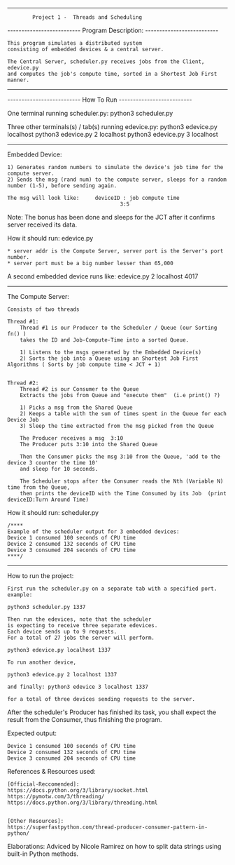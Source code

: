 ﻿--------------------------  --------------------------

            
            Project 1 -  Threads and Scheduling


-------------------------- Program Description: --------------------------


    This program simulates a distributed system
    consisting of embedded devices & a central server.

    The Central Server, scheduler.py receives jobs from the Client, edevice.py
    and computes the job's compute time, sorted in a Shortest Job First manner.


--------------------------                     --------------------------

-------------------------- How To Run --------------------------

One terminal running scheduler.py:
    python3 scheduler.py <port>

Three other terminals(s) / tab(s) running edevice.py:
    python3 edevice.py   localhost <port>
    python3 edevice.py 2 localhost <port>
    python3 edevice.py 3 localhost <port>
    

--------------------------           --------------------------



Embedded Device:

    1) Generates random numbers to simulate the device's job time for the compute server.
    2) Sends the msg (rand num) to the compute server, sleeps for a random number (1-5), before sending again.

    The msg will look like:     deviceID : job compute time
                                        3:5

Note: The bonus has been done and sleeps for the JCT after it confirms server received its data.

How it should run:
    edevice.py <server addr> <server port>

    * server addr is the Compute Server, server port is the Server's port number.
    * server port must be a big number lesser than 65,000

A second embedded device runs like:
    edevice.py 2 localhost 4017

--------------------------  --------------------------

The Compute Server:

    Consists of two threads

    Thread #1:
        Thread #1 is our Producer to the Scheduler / Queue (our Sorting fn() )
        takes the ID and Job-Compute-Time into a sorted Queue.

        1) Listens to the msgs generated by the Embedded Device(s)
        2) Sorts the job into a Queue using an Shortest Job First Algorithms ( Sorts by job compute time < JCT + 1)
    

    Thread #2:
        Thread #2 is our Consumer to the Queue
        Extracts the jobs from Queue and "execute them"  (i.e print() ?)
        
        1) Picks a msg from the Shared Queue
        2) Keeps a table with the sum of times spent in the Queue for each Device Job
        3) Sleep the time extracted from the msg picked from the Queue

        The Producer receives a msg  3:10
        The Producer puts 3:10 into the Shared Queue

        Then the Consumer picks the msg 3:10 from the Queue, 'add to the device 3 counter the time 10'
        and sleep for 10 seconds.

        The Scheduler stops after the Consumer reads the Nth (Variable N) time from the Queue,
        then prints the deviceID with the Time Consumed by its Job  (print deviceID:Turn Around Time)



How it should run:
    scheduler.py <server port>

    /****
    Example of the scheduler output for 3 embedded devices:
    Device 1 consumed 100 seconds of CPU time
    Device 2 consumed 132 seconds of CPU time
    Device 3 consumed 204 seconds of CPU time
    ****/


--------------------------  --------------------------



How to run the project:

    First run the scheduler.py on a separate tab with a specified port.
    example:

    python3 scheduler.py 1337

    Then run the edevices, note that the scheduler
    is expecting to receive three separate edevices.
    Each device sends up to 9 requests.
    For a total of 27 jobs the server will perform.

    python3 edevice.py localhost 1337

    To run another device,

    python3 edevice.py 2 localhost 1337
    
    and finally: python3 edevice 3 localhost 1337

    for a total of three devices sending requests to the server.



After the scheduler's Producer has finished its task,
you shall expect the result from the Consumer, thus finishing the program.


Expected output:

    Device 1 consumed 100 seconds of CPU time
    Device 2 consumed 132 seconds of CPU time
    Device 3 consumed 204 seconds of CPU time





References & Resources used:

    [Official-Reccomended]:
    https://docs.python.org/3/library/socket.html
    https://pymotw.com/3/threading/
    https://docs.python.org/3/library/threading.html


    [Other Resources]:
    https://superfastpython.com/thread-producer-consumer-pattern-in-python/
    

Elaborations:
    Adviced by Nicole Ramirez on how to split data strings using built-in Python methods.

